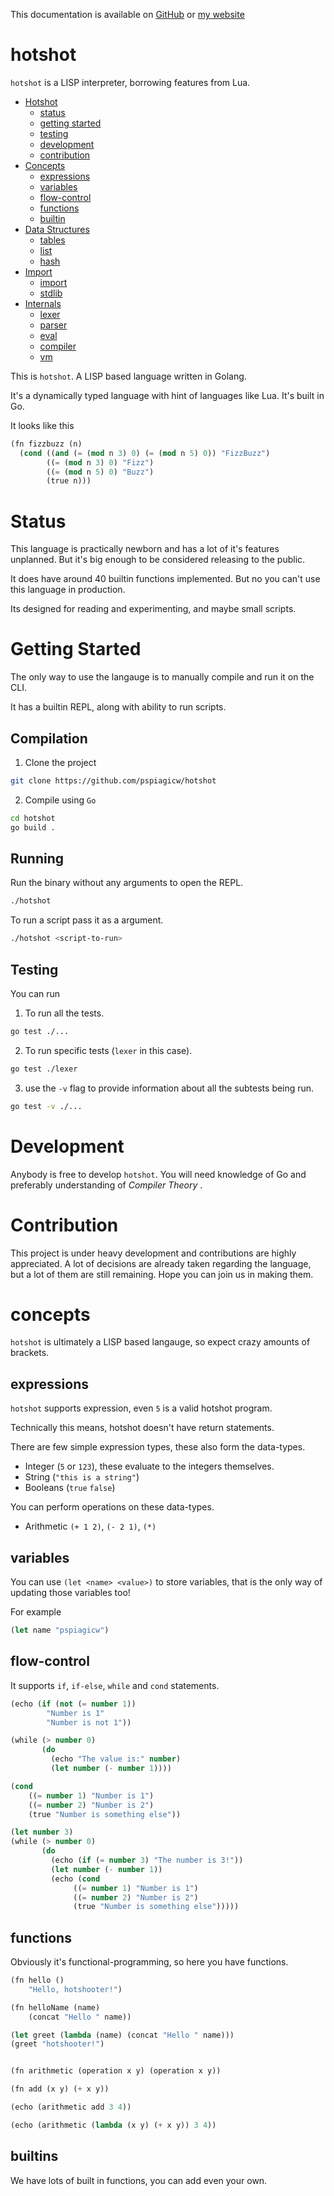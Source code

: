 This documentation is available on [GitHub](https://github.com/pspiagicw/hotshot) or [my website](https://falconite.xyz/hotshot)

# hotshot

`hotshot` is a LISP interpreter, borrowing features from Lua.


 - [Hotshot](#hotshot)
    - [status](#status)
    - [getting started](#getting-started)
    - [testing](#testing)
    - [development](#development)
    - [contribution](#contribution)
 - [Concepts](#concepts)
    - [expressions](#expressions)
    - [variables](#variables)
    - [flow-control](#flow-control)
    - [functions](#functions)
    - [builtin](#builtin)
 - [Data Structures](#data-stucture)
    - [tables](#table)
    - [list](#list)
    - [hash](#hash)
 - [Import](#import)
    - [import](#import)
    - [stdlib](#stdlib)
 - [Internals](#internals)
    - [lexer](#lexer)
    - [parser](#parser)
    - [eval](#eval)
    - [compiler](#compiler)
    - [vm](#vm)

This is `hotshot`. A LISP based language written in Golang.

It's a dynamically typed language with hint of languages like Lua.
It's built in Go.

It looks like this

```lisp
(fn fizzbuzz (n)
  (cond ((and (= (mod n 3) 0) (= (mod n 5) 0)) "FizzBuzz")
        ((= (mod n 3) 0) "Fizz")
        ((= (mod n 5) 0) "Buzz")
        (true n)))
```

# Status

This language is practically newborn and has a lot of it's features unplanned.
But it's big enough to be considered releasing to the public.

It does have around 40 builtin functions implemented. 
But no you can't use this language in production.

Its designed for reading and experimenting, and maybe small scripts.

# Getting Started

The only way to use the langauge is to manually compile and run it on the CLI.

It has a builtin REPL, along with ability to run scripts.

## Compilation

1. Clone the project

```sh
git clone https://github.com/pspiagicw/hotshot
```

2. Compile using `Go`

```sh
cd hotshot
go build .
```

## Running

Run the binary without any arguments to open the REPL.

```sh
./hotshot
```

To run a script pass it as a argument.

```sh
./hotshot <script-to-run>
```
## Testing

You can run

1. To run all the tests.


```sh
go test ./...
```

2. To run specific tests (`lexer` in this case).

```sh
go test ./lexer
```

3. use the `-v` flag to provide information about all the subtests being run.

```sh
go test -v ./...
```

# Development

Anybody is free to develop `hotshot`. You will need knowledge of Go and preferably understanding of *Compiler Theory*
.

# Contribution

This project is under heavy development and contributions are highly appreciated.
A lot of decisions are already taken regarding the language, but a lot of them are still remaining.
Hope you can join us in making them.

# concepts

`hotshot` is ultimately a LISP based langauge, so expect crazy amounts of brackets.


## expressions

`hotshot` supports expression, even `5` is a valid hotshot program.

Technically this means, hotshot doesn't have return statements.

There are few simple expression types, these also form the data-types.
- Integer (`5` or `123`), these evaluate to the integers themselves.
- String (`"this is a string"`)
- Booleans (`true` `false`)

You can perform operations on these data-types.

- Arithmetic `(+ 1 2)`, `(- 2 1)`, `(*)`

## variables

You can use `(let <name> <value>)` to store variables, that is the only way of updating those variables too!


For example

```lisp
(let name "pspiagicw")
```

## flow-control

It supports `if`, `if-else`, `while` and `cond` statements.

```lisp
(echo (if (not (= number 1))
        "Number is 1"
        "Number is not 1"))
```

```lisp
(while (> number 0)
       (do
         (echo "The value is:" number)
         (let number (- number 1))))
```

```lisp
(cond 
    ((= number 1) "Number is 1")
    ((= number 2) "Number is 2")
    (true "Number is something else"))
```

```lisp
(let number 3)
(while (> number 0)
       (do
         (echo (if (= number 3) "The number is 3!"))
         (let number (- number 1))
         (echo (cond 
              ((= number 1) "Number is 1")
              ((= number 2) "Number is 2")
              (true "Number is something else")))))
```

## functions

Obviously it's functional-programming, so here you have functions.

```lisp
(fn hello () 
    "Hello, hotshooter!")
```

```lisp
(fn helloName (name) 
    (concat "Hello " name))
```

```lisp
(let greet (lambda (name) (concat "Hello " name)))
(greet "hotshooter!")
```


```lisp

(fn arithmetic (operation x y) (operation x y))

(fn add (x y) (+ x y))

(echo (arithmetic add 3 4))

(echo (arithmetic (lambda (x y) (+ x y)) 3 4))
```

## builtins

We have lots of built in functions, you can add even your own.







